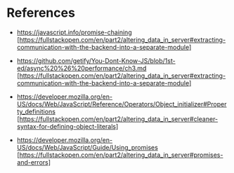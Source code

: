 # References

- https://javascript.info/promise-chaining [https://fullstackopen.com/en/part2/altering_data_in_server#extracting-communication-with-the-backend-into-a-separate-module]

- https://github.com/getify/You-Dont-Know-JS/blob/1st-ed/async%20%26%20performance/ch3.md [https://fullstackopen.com/en/part2/altering_data_in_server#extracting-communication-with-the-backend-into-a-separate-module]

- https://developer.mozilla.org/en-US/docs/Web/JavaScript/Reference/Operators/Object_initializer#Property_definitions [https://fullstackopen.com/en/part2/altering_data_in_server#cleaner-syntax-for-defining-object-literals]

- https://developer.mozilla.org/en-US/docs/Web/JavaScript/Guide/Using_promises [https://fullstackopen.com/en/part2/altering_data_in_server#promises-and-errors]



